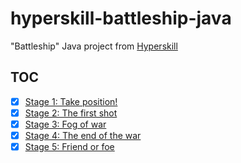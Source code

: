 # hyperskill-battleship-java

"Battleship" Java project from [Hyperskill](https://hyperskill.org/)

## TOC

- [x] [Stage 1: Take position!](src/main/java/stage1/project/Main.java)
- [x] [Stage 2: The first shot](src/main/java/stage2/project/Main.java)
- [x] [Stage 3: Fog of war](src/main/java/stage3/project/Main.java)
- [x] [Stage 4: The end of the war](src/main/java/stage4/project/Main.java)
- [x] [Stage 5: Friend or foe](src/main/java/stage5/project/Main.java)
